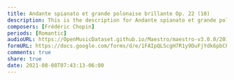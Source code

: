 ```yaml
---
title: Andante spianato et grande polonaise brillante Op. 22 (10)
description: This is the description for Andante spianato et grande polonaise brillante Op. 22 by Frédéric Chopin
composers: [Frédéric Chopin]
periods: [Romantic]
audioURL: https://OpenMusicDataset.github.io/Maestro/maestro-v3.0.0/2015/MIDI-Unprocessed_R2_D1-2-3-6-7-8-11_mid--AUDIO-from_mp3_11_R2_2015_wav--4.midi
formURL: https://docs.google.com/forms/d/e/1FAIpQLScgH7R1y9DuFjYdk6pbCPt6fzGlNB9ueD6Qyujiw_z8yPW0gg/viewform
comments: true
share: true
date: 2021-08-08T07:43:13-06:00
---
```

